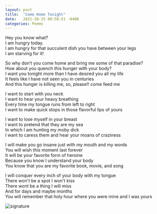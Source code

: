 ```yaml
---
layout: post
title:  "Come Home Tonight"
date:   2021-10-15 00:58:51 -0400
categories: Poems
---
```


Hey you know what?<br>
I am hungry today.<br>
I am hungry for that succulent dish you have between your legs<br>
I am starving for it!<br>

So why don’t you come home and bring me some of that paradise?<br>
How about you quench this hunger with your body?<br>
I want you tonight more than I have desired you all my life<br>
It feels like I have not seen you in centuries<br>
And this hunger is killing me, so, please!! come feed me<br>

I want to start with you neck <br>
I want to hear your heavy breathing <br>
Every time my tongue runs from left to right<br>
I want to make quick stops in those flavorful lips of yours<br>

I want to lose myself in your breast<br>
I want to pretend that they are my sea<br>
In which I am hunting my moby dick<br>
I want to caress them and hear your moans of craziness<br>

I will make you go insane just with my mouth and my words<br>
You will wish this moment last forever<br>
It will be your favorite form of heroine <br>
Because you know I understand your body<br>
You know that you are my favorite book, movie, and song<br>

I will conquer every inch of your body with my tongue<br>
There won't be a spot I won't kiss<br>
There wont be a thing I will miss<br>
And for days and maybe months <br>
You will remember that holy hour where you were mine and I was yours<br>

![signature](http://robertalberto.com/ttdlmr.png) 

